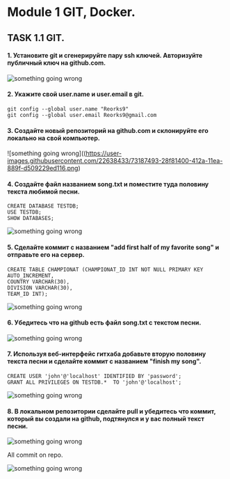 # Module 1 GIT, Docker.

## TASK 1.1 GIT.

#### 1. Установите git и сгенерируйте пару ssh ключей. Авторизуйте публичный ключ на github.com.

![something going wrong](https://user-images.githubusercontent.com/22638433/73187492-28f81400-412a-11ea-948f-f001c78b2627.png)


#### 2. Укажите свой user.name и user.email в git.

    git config --global user.name "Reorks9"
    git config --global user.email Reorks9@gmail.com


#### 3. Создайте новый репозиторий на github.com и склонируйте его локально на свой компьютер.

![something going wrong]((https://user-images.githubusercontent.com/22638433/73187493-28f81400-412a-11ea-889f-d509229ed116.png)


#### 4. Создайте файл названием song.txt и поместите туда половину текста любимой песни.

    CREATE DATABASE TESTDB;
    USE TESTDB;
    SHOW DATABASES;

![something going wrong](https://user-images.githubusercontent.com/22638433/73187494-28f81400-412a-11ea-8ae2-ce052e25ad03.png)


#### 5. Сделайте коммит с названием "add first half of my favorite song" и отправьте его на сервер.

    CREATE TABLE CHAMPIONAT (CHAMPIONAT_ID INT NOT NULL PRIMARY KEY AUTO_INCREMENT, 
    COUNTRY VARCHAR(30),
    DIVISION VARCHAR(30), 
    TEAM_ID INT);

![something going wrong](https://user-images.githubusercontent.com/22638433/73187496-2990aa80-412a-11ea-8032-ffb1e9ca3fdb.png)


#### 6. Убедитесь что на github есть файл song.txt с текстом песни.

![something going wrong](https://user-images.githubusercontent.com/22638433/73187497-2990aa80-412a-11ea-80e6-6c82334e2523.png)


#### 7. Используя веб-интерфейс гитхаба добавьте вторую половину текста песни и сделайте коммит с названием "finish my song".

    CREATE USER 'john'@'localhost' IDENTIFIED BY 'password';
    GRANT ALL PRIVILEGES ON TESTDB.*  TO 'john'@'localhost';

![something going wrong](https://user-images.githubusercontent.com/22638433/73187498-2990aa80-412a-11ea-88fc-d84ec767c16a.png)


#### 8. В локальном репозитории сделайте pull и убедитесь что коммит, который вы создали на github, подтянулся и у вас полный текст песни.

![something going wrong](https://user-images.githubusercontent.com/22638433/73187500-2a294100-412a-11ea-8a3e-1dbc56b58a8d.png)

All commit on repo.

![something going wrong](https://user-images.githubusercontent.com/22638433/73187500-2a294100-412a-11ea-8a3e-1dbc56b58a8d.png)
